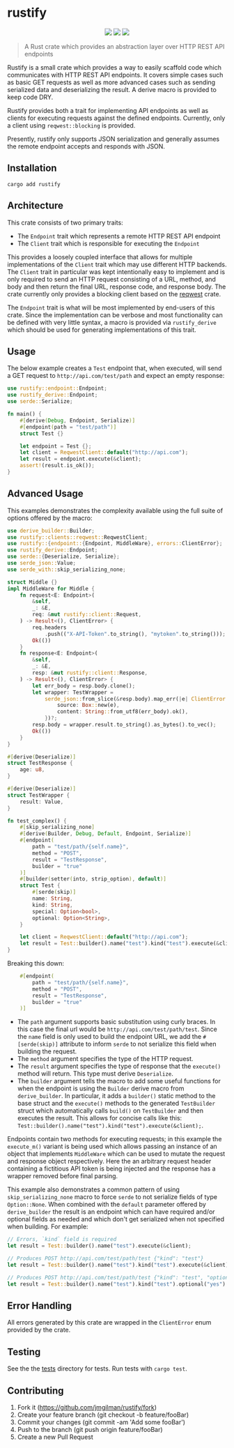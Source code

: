 # rustify

<p align="center">
    <a href="https://github.com/jmgilman/rustify/actions/workflows/validate.yml"><img src="https://github.com/jmgilman/rustify/actions/workflows/validate.yml/badge.svg"/></a>
    <a href="https://crates.io/crates/rustify"><img src="https://img.shields.io/crates/v/rustify"></a>
    <a href="https://docs.rs/rustify"><img src="https://img.shields.io/docsrs/rustify" /></a>
</p>

> A Rust crate which provides an abstraction layer over HTTP REST API endpoints

Rustify is a small crate which provides a way to easily scaffold code which
communicates with HTTP REST API endpoints. It covers simple cases such as basic
GET requests as well as more advanced cases such as sending serialized data
and deserializing the result. A derive macro is provided to keep code DRY.

Rustify provides both a trait for implementing API endpoints as well as clients
for executing requests against the defined endpoints. Currently, only a client
using `reqwest::blocking` is provided.

Presently, rustify only supports JSON serialization and generally assumes the
remote endpoint accepts and responds with JSON. 

## Installation

```
cargo add rustify
```

## Architecture

This crate consists of two primary traits:

* The `Endpoint` trait which represents a remote HTTP REST API endpoint
* The `Client` trait which is responsible for executing the `Endpoint`

This provides a loosely coupled interface that allows for multiple
implementations of the `Client` trait which may use different HTTP backends. The 
`Client` trait in particular was kept intentionally easy to implement and is
only required to send an HTTP request consisting of a URL, method, and body and
then return the final URL, response code, and response body. The crate currently
only provides a blocking client based on the
[reqwest](https://github.com/seanmonstar/reqwest) crate.

The `Endpoint` trait is what will be most implemented by end-users of this
crate. Since the implementation can be verbose and most functionality can be
defined with very little syntax, a macro is provided via `rustify_derive` which
should be used for generating implementations of this trait. 


## Usage

The below example creates a `Test` endpoint that, when executed, will send a GET
request to `http://api.com/test/path` and expect an empty response:

```rust
use rustify::endpoint::Endpoint;
use rustify_derive::Endpoint;
use serde::Serialize;

fn main() {
    #[derive(Debug, Endpoint, Serialize)]
    #[endpoint(path = "test/path")]
    struct Test {}

    let endpoint = Test {};
    let client = ReqwestClient::default("http://api.com");
    let result = endpoint.execute(&client);
    assert!(result.is_ok());
}
```

## Advanced Usage

This examples demonstrates the complexity available using the full suite of
options offered by the macro:

```rust
use derive_builder::Builder;
use rustify::clients::reqwest::ReqwestClient;
use rustify::{endpoint::{Endpoint, MiddleWare}, errors::ClientError};
use rustify_derive::Endpoint;
use serde::{Deserialize, Serialize};
use serde_json::Value;
use serde_with::skip_serializing_none;

struct Middle {}
impl MiddleWare for Middle {
    fn request<E: Endpoint>(
        &self,
        _: &E,
        req: &mut rustify::client::Request,
    ) -> Result<(), ClientError> {
        req.headers
            .push(("X-API-Token".to_string(), "mytoken".to_string()));
        Ok(())
    }
    fn response<E: Endpoint>(
        &self,
        _: &E,
        resp: &mut rustify::client::Response,
    ) -> Result<(), ClientError> {
        let err_body = resp.body.clone();
        let wrapper: TestWrapper =
            serde_json::from_slice(&resp.body).map_err(|e| ClientError::ResponseParseError {
                source: Box::new(e),
                content: String::from_utf8(err_body).ok(),
            })?;
        resp.body = wrapper.result.to_string().as_bytes().to_vec();
        Ok(())
    }
}

#[derive(Deserialize)]
struct TestResponse {
    age: u8,
}

#[derive(Deserialize)]
struct TestWrapper {
    result: Value,
}

fn test_complex() {
    #[skip_serializing_none]
    #[derive(Builder, Debug, Default, Endpoint, Serialize)]
    #[endpoint(
        path = "test/path/{self.name}",
        method = "POST",
        result = "TestResponse",
        builder = "true"
    )]
    #[builder(setter(into, strip_option), default)]
    struct Test {
        #[serde(skip)]
        name: String,
        kind: String,
        special: Option<bool>,
        optional: Option<String>,
    }

    let client = ReqwestClient::default("http://api.com");
    let result = Test::builder().name("test").kind("test").execute(&client);
}
```

Breaking this down:

```rust
    #[endpoint(
        path = "test/path/{self.name}",
        method = "POST",
        result = "TestResponse",
        builder = "true"
    )]

```

* The `path` argument supports basic substitution using curly braces. In this 
case the final url would be `http://api.com/test/path/test`. Since the `name` 
field is only used to build the endpoint URL, we add the `#[serde(skip)]` 
attribute to inform `serde` to not serialize this field when building the 
request.
* The `method` argument specifies the type of the HTTP request. 
* The `result` argument specifies the type of response that the `execute()` 
method will return. This type must derive `Deserialize`. 
* The `builder` argument tells the macro to add some useful functions for when
the endpoint is using the `Builder` derive macro from `derive_builder`. In
particular, it adds a `builder()` static method to the base struct and the
`execute()` methods to the generated `TestBuilder` struct which automatically
calls `build()` on `TestBuilder` and then executes the result. This allows for
concise calls like this: 
`Test::builder().name("test").kind("test").execute(&client);`.

Endpoints contain two methods for executing requests; in this example the
`execute_m()` variant is being used which allows passing an instance of an 
object that implements `MiddleWare` which can be used to mutate the request and
response object respectively. Here the an arbitrary request header containing a
fictitious API token is being injected and the response has a wrapper removed
before final parsing.  

This example also demonstrates a common pattern of using `skip_serializing_none`
macro to force `serde` to not serialize fields of type `Option::None`. When
combined with the `default` parameter offered by `derive_builder` the result is
an endpoint which can have required and/or optional fields as needed and which
don't get serialized when not specified when building. For example:

```rust
// Errors, `kind` field is required
let result = Test::builder().name("test").execute(&client);

// Produces POST http://api.com/test/path/test {"kind": "test"}
let result = Test::builder().name("test").kind("test").execute(&client);

// Produces POST http://api.com/test/path/test {"kind": "test", "optional": "yes"}
let result = Test::builder().name("test").kind("test").optional("yes").execute(&client);
```

## Error Handling

All errors generated by this crate are wrapped in the `ClientError` enum
provided by the crate.

## Testing

See the the [tests](tests) directory for tests. Run tests with
`cargo test`. 

## Contributing

1. Fork it (https://github.com/jmgilman/rustify/fork)
2. Create your feature branch (git checkout -b feature/fooBar)
3. Commit your changes (git commit -am 'Add some fooBar')
4. Push to the branch (git push origin feature/fooBar)
5. Create a new Pull Request